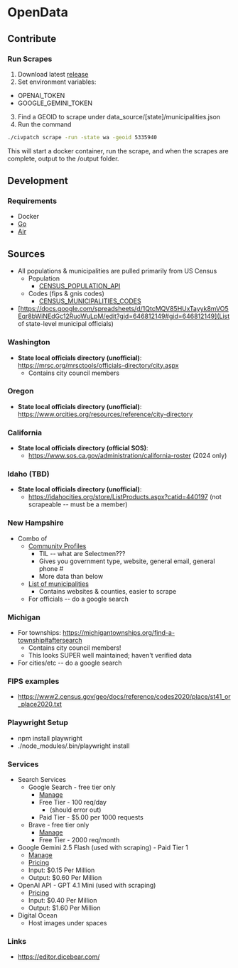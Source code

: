 # OpenData

## Contribute
### Run Scrapes
1. Download latest [release](https://github.com/CivicPatch/civicpatch-tools/releases)
2. Set environment variables:
  * OPENAI_TOKEN
  * GOOGLE_GEMINI_TOKEN
3. Find a GEOID to scrape under data_source/[state]/municipalities.json
4. Run the command
```sh
./civpatch scrape -run -state wa -geoid 5335940
```

This will start a docker container, run the scrape, and when the scrapes are complete, output to the /output folder.

####

## Development
### Requirements
* Docker
* [Go](https://go.dev/doc/install)
* [Air](https://github.com/air-verse/air?tab=readme-ov-file#via-go-install-recommended)

## Sources
* All populations & municipalities are pulled primarily from US Census
  * Population
    * [CENSUS_POPULATION_API](https://api.census.gov/data/2020/dec/pl?get=P1_001N,NAME&for=place:*&in=state:43)
  * Codes (fips & gnis codes)
    * [CENSUS_MUNICIPALITIES_CODES](https://www2.census.gov/geo/docs/reference/codes2020/place/st53_wa_place2020.txt)
* [https://docs.google.com/spreadsheets/d/1QtcMQV85HUxTayyk8mVO5Eqr8bWiNEdGc12RuoWuLpM/edit?gid=646812149#gid=646812149](List of state-level municipal officials)
### Washington
- **State local officials directory (unofficial)**: https://mrsc.org/mrsctools/officials-directory/city.aspx
  - Contains city council members
### Oregon
- **State local officials directory (unofficial)**: https://www.orcities.org/resources/reference/city-directory
### California
- **State local officials directory (official SOS)**: 
  - https://www.sos.ca.gov/administration/california-roster (2024 only)
### Idaho (TBD)
- **State local officials directory (unofficial)**:
  - https://idahocities.org/store/ListProducts.aspx?catid=440197 (not scrapeable -- must be a member)
### New Hampshire
- Combo of
  - [Community Profiles](https://www.nhes.nh.gov/elmi/products/cp/)
    - TIL -- what are Selectmen???
    - Gives you government type, website, general email, general phone #
    - More data than below
  - [List of municipalities](https://www.nheconomy.com/office-of-planning-and-development/what-we-do/state-data-center-(census-data)/municipalities,-counties-and-regions)
    - Contains websites & counties, easier to scrape
  - For officials -- do a google search
### Michigan
- For townships: https://michigantownships.org/find-a-township#aftersearch
  - Contains city council members!
  - This looks SUPER well maintained; haven't verified data
- For cities/etc -- do a google search
  
### FIPS examples
* https://www2.census.gov/geo/docs/reference/codes2020/place/st41_or_place2020.txt

### Playwright Setup
* npm install playwright
* ./node_modules/.bin/playwright install

### Services
* Search Services
  * Google Search - free tier only
    * [Manage](https://console.cloud.google.com/apis/api/customsearch.googleapis.com)
    * Free Tier - 100 req/day
      * (should error out)
    * Paid Tier - $5.00 per 1000 requests
  * Brave - free tier only
    * [Manage](https://api-dashboard.search.brave.com/app/dashboard)
    * Free Tier - 2000 req/month
* Google Gemini 2.5 Flash (used with scraping) - Paid Tier 1
  * [Manage](https://console.cloud.google.com/apis/api/generativelanguage.googleapis.com/metrics)
  * [Pricing](https://ai.google.dev/gemini-api/docs/pricing)
  * Input: $0.15 Per Million
  * Output: $0.60 Per Million
* OpenAI API - GPT 4.1 Mini (used with scraping)
  * [Pricing](https://platform.openai.com/docs/pricing)
  * Input: $0.40 Per Million
  * Output: $1.60 Per Million
* Digital Ocean
  * Host images under spaces

### Links
* https://editor.dicebear.com/
